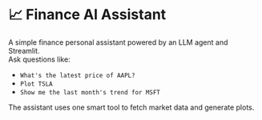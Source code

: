 # 📈 Finance AI Assistant

A simple finance personal assistant powered by an LLM agent and Streamlit.  
Ask questions like:
- `What's the latest price of AAPL?`
- `Plot TSLA`
- `Show me the last month's trend for MSFT`

The assistant uses one smart tool to fetch market data and generate plots.